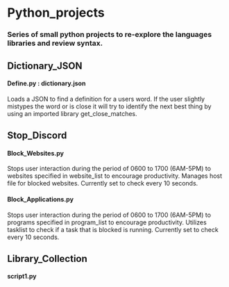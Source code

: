 # Python_projects
### Series of small python projects to re-explore the languages libraries and review syntax. 

## Dictionary_JSON 
#### Define.py : dictionary.json
Loads a JSON to find a definition for a users word. If the user slightly mistypes the word or is close 
it will try to identify the next best thing by using an imported library get_close_matches. 


## Stop_Discord 
#### Block_Websites.py
Stops user interaction during the period of 0600 to 1700 (6AM-5PM) to websites specified in website_list
to encourage productivity. Manages host file for blocked websites. Currently set to check every 10 seconds.

#### Block_Applications.py
Stops user interaction during the period of 0600 to 1700 (6AM-5PM) to programs specified in program_list
to encourage productivity. Utilizes tasklist to check if a task that is blocked is running. Currently set to check every 10 seconds.

## Library_Collection
#### script1.py

